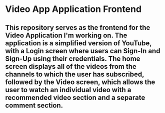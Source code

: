 # Video App Application Frontend

## This repository serves as the frontend for the Video Application I'm working on. The application is a simplified version of YouTube, with a Login screen where users can Sign-In and Sign-Up using their credentials. The home screen displays all of the videos from the channels to which the user has subscribed, followed by the Video screen, which allows the user to watch an individual video with a recommended video section and a separate comment section.
